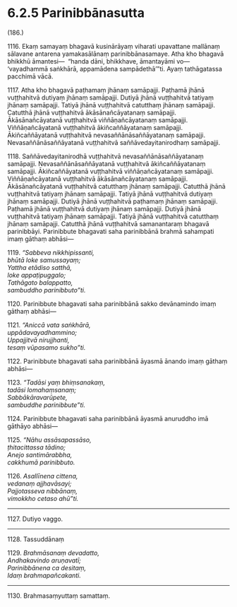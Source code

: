 # 6.2.5 Parinibbānasutta

(186.)

1116\. Ekaṃ samayaṃ bhagavā kusinārāyaṃ viharati upavattane mallānaṃ sālavane antarena yamakasālānaṃ parinibbānasamaye. Atha kho bhagavā bhikkhū āmantesi—  “handa dāni, bhikkhave, āmantayāmi vo—  ‘vayadhammā saṅkhārā, appamādena sampādethā’”ti. Ayaṃ tathāgatassa pacchimā vācā.

1117\. Atha kho bhagavā paṭhamaṃ jhānaṃ samāpajji. Paṭhamā jhānā vuṭṭhahitvā dutiyaṃ jhānaṃ samāpajji. Dutiyā jhānā vuṭṭhahitvā tatiyaṃ jhānaṃ samāpajji. Tatiyā jhānā vuṭṭhahitvā catutthaṃ jhānaṃ samāpajji. Catutthā jhānā vuṭṭhahitvā ākāsānañcāyatanaṃ samāpajji. Ākāsānañcāyatanā vuṭṭhahitvā viññāṇañcāyatanaṃ samāpajji. Viññāṇañcāyatanā vuṭṭhahitvā ākiñcaññāyatanaṃ samāpajji. Ākiñcaññāyatanā vuṭṭhahitvā nevasaññānāsaññāyatanaṃ samāpajji. Nevasaññānāsaññāyatanā vuṭṭhahitvā saññāvedayitanirodhaṃ samāpajji.

1118\. Saññāvedayitanirodhā vuṭṭhahitvā nevasaññānāsaññāyatanaṃ samāpajji. Nevasaññānāsaññāyatanā vuṭṭhahitvā ākiñcaññāyatanaṃ samāpajji. Ākiñcaññāyatanā vuṭṭhahitvā viññāṇañcāyatanaṃ samāpajji. Viññāṇañcāyatanā vuṭṭhahitvā ākāsānañcāyatanaṃ samāpajji. Ākāsānañcāyatanā vuṭṭhahitvā catutthaṃ jhānaṃ samāpajji. Catutthā jhānā vuṭṭhahitvā tatiyaṃ jhānaṃ samāpajji. Tatiyā jhānā vuṭṭhahitvā dutiyaṃ jhānaṃ samāpajji. Dutiyā jhānā vuṭṭhahitvā paṭhamaṃ jhānaṃ samāpajji. Paṭhamā jhānā vuṭṭhahitvā dutiyaṃ jhānaṃ samāpajji. Dutiyā jhānā vuṭṭhahitvā tatiyaṃ jhānaṃ samāpajji. Tatiyā jhānā vuṭṭhahitvā catutthaṃ jhānaṃ samāpajji. Catutthā jhānā vuṭṭhahitvā samanantaraṃ bhagavā parinibbāyi. Parinibbute bhagavati saha parinibbānā brahmā sahampati imaṃ gāthaṃ abhāsi—

1119\. _“Sabbeva nikkhipissanti,_  
_bhūtā loke samussayaṃ;_  
_Yattha etādiso satthā,_  
_loke appaṭipuggalo;_  
_Tathāgato balappatto,_  
_sambuddho parinibbuto”ti._  

1120\. Parinibbute bhagavati saha parinibbānā sakko devānamindo imaṃ gāthaṃ abhāsi—

1121\. _“Aniccā vata saṅkhārā,_  
_uppādavayadhammino;_  
_Uppajjitvā nirujjhanti,_  
_tesaṃ vūpasamo sukho”ti._  

1122\. Parinibbute bhagavati saha parinibbānā āyasmā ānando imaṃ gāthaṃ abhāsi—

1123\. _“Tadāsi yaṃ bhiṃsanakaṃ,_  
_tadāsi lomahaṃsanaṃ;_  
_Sabbākāravarūpete,_  
_sambuddhe parinibbute”ti._  

1124\. Parinibbute bhagavati saha parinibbānā āyasmā anuruddho imā gāthāyo abhāsi—

1125\. _“Nāhu assāsapassāso,_  
_ṭhitacittassa tādino;_  
_Anejo santimārabbha,_  
_cakkhumā parinibbuto._  

1126\. _Asallīnena cittena,_  
_vedanaṃ ajjhavāsayi;_  
_Pajjotasseva nibbānaṃ,_  
_vimokkho cetaso ahū”ti._  

---

1127\. Dutiyo vaggo.

---

1128\. Tassuddānaṃ

1129\. _Brahmāsanaṃ devadatto,_  
_Andhakavindo aruṇavatī;_  
_Parinibbānena ca desitaṃ,_  
_Idaṃ brahmapañcakanti._  

---

1130\. Brahmasaṃyuttaṃ samattaṃ.
